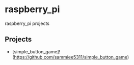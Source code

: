 # raspberry_pi
raspberry_pi projects

## Projects
+ [simple_button_game]!(https://github.com/sammiee5311/simple_button_game)
